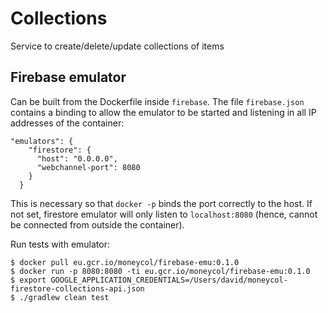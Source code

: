 # Collections

Service to create/delete/update collections of items


## Firebase emulator

Can be built from the Dockerfile inside `firebase`. The file `firebase.json` contains a binding to allow the emulator to be
started and listening in all IP addresses of the container:

```
"emulators": {
    "firestore": {
      "host": "0.0.0.0",
      "webchannel-port": 8080
    }
  }
```

This is necessary so that `docker -p` binds the port correctly to the host. If not set, firestore emulator will only listen to
`localhost:8080` (hence, cannot be connected from outside the container).

Run tests with emulator:

```
$ docker pull eu.gcr.io/moneycol/firebase-emu:0.1.0
$ docker run -p 8080:8080 -ti eu.gcr.io/moneycol/firebase-emu:0.1.0
$ export GOOGLE_APPLICATION_CREDENTIALS=/Users/david/moneycol-firestore-collections-api.json
$ ./gradlew clean test
```